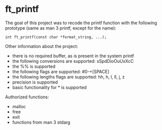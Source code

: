 # ft_printf

The goal of this project was to recode the printf function with the following prototype
(same as man 3 printf, except for the name):
```
int ft_printf(const char *format_string, ...);
```

Other information about the project:
- there is no required buffer, as is present in the system printf
- the following conversions are supported: sSpdDioOuUxXcC
- the %% is supported
- the following flags are supported: #0-+[SPACE]
- the following lengths flags are supported: hh, h, l, ll, j, z
- precision is supported
- basic functionality for * is supported

Authorized functions:
- malloc
- free
- exit
- functions from man 3 stdarg

